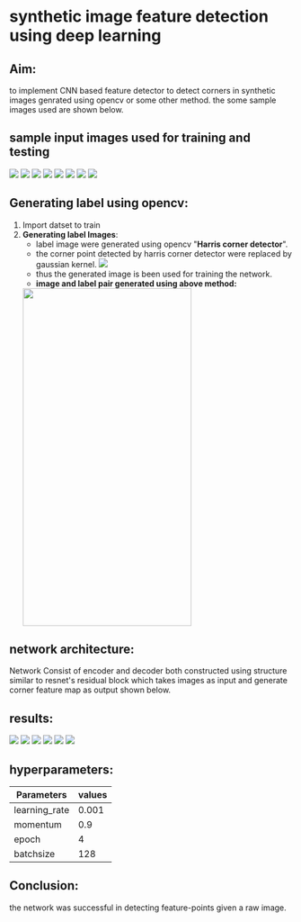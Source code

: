 # synthetic image feature detection using deep learning
## Aim:
to implement CNN based feature detector to detect corners in synthetic images genrated using opencv or some other method.
the some sample images used are shown below.
## sample input images used for training and testing
![](https://github.com/sushlokshah/synthetic-image-feature-detection-using-deep-learning/blob/main/Nonagon_ff03dd06-2a8a-11ea-8123-8363a7ec19e6.png)
![](https://github.com/sushlokshah/synthetic-image-feature-detection-using-deep-learning/blob/main/Pentagon_77780072-2a96-11ea-8123-8363a7ec19e6.png)
![](https://github.com/sushlokshah/synthetic-image-feature-detection-using-deep-learning/blob/main/Square_ff46205c-2a90-11ea-8123-8363a7ec19e6.png)
![](https://github.com/sushlokshah/synthetic-image-feature-detection-using-deep-learning/blob/main/Star_06b3c32c-2a86-11ea-8123-8363a7ec19e6.png)
![](https://github.com/sushlokshah/synthetic-image-feature-detection-using-deep-learning/blob/main/Triangle_827f38fa-2a87-11ea-8123-8363a7ec19e6.png)
![](https://github.com/sushlokshah/synthetic-image-feature-detection-using-deep-learning/blob/main/Star_06b5cc22-2a94-11ea-8123-8363a7ec19e6.png)
![](https://github.com/sushlokshah/synthetic-image-feature-detection-using-deep-learning/blob/main/Pentagon_78563260-2a92-11ea-8123-8363a7ec19e6.png)
![](https://github.com/sushlokshah/synthetic-image-feature-detection-using-deep-learning/blob/main/Triangle_829af6f0-2a8a-11ea-8123-8363a7ec19e6.png)

## Generating label using opencv:
1. Import datset to train 
2. **Generating label Images**: 
     * label image were generated using opencv "**Harris corner detector**". 
     * the corner point detected by harris corner detector were replaced by gaussian kernel.
 ![](https://i.imgur.com/zTwZ591.png)
     * thus the generated image is been used for training the network.
     * **image and label pair generated using above method:**
      <img src="https://github.com/sushlokshah/synthetic-image-feature-detection-using-deep-learning/blob/main/input%20and%20expected%20ouput.png" width="300" height="600" />

## network architecture:
Network Consist of encoder and decoder both constructed using structure similar to resnet's residual block which takes images as input and generate corner feature map as output shown below.
## results:
![](https://github.com/sushlokshah/synthetic-image-feature-detection-using-deep-learning/blob/main/pred_octagon.png)
![](https://github.com/sushlokshah/synthetic-image-feature-detection-using-deep-learning/blob/main/pred_pentagon.png)
![](https://github.com/sushlokshah/synthetic-image-feature-detection-using-deep-learning/blob/main/pred_square.png)
![](https://github.com/sushlokshah/synthetic-image-feature-detection-using-deep-learning/blob/main/pred_triangle.png)
![](https://github.com/sushlokshah/synthetic-image-feature-detection-using-deep-learning/blob/main/pred_star.png)
![](https://github.com/sushlokshah/synthetic-image-feature-detection-using-deep-learning/blob/main/pred_octagon.png)

## hyperparameters:

| Parameters | values |
| ---------- | ------ |
|    learning_rate        |     0.001   |
|     momentum       |   0.9     |
|        epoch    |    4    |
| batchsize  | 128    |

## Conclusion:
the network was successful in detecting feature-points given a raw image.
